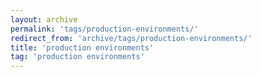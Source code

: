 ```yaml
---
layout: archive
permalink: 'tags/production-environments/'
redirect_from: 'archive/tags/production-environments/'
title: 'production environments'
tag: 'production environments'
---
```

